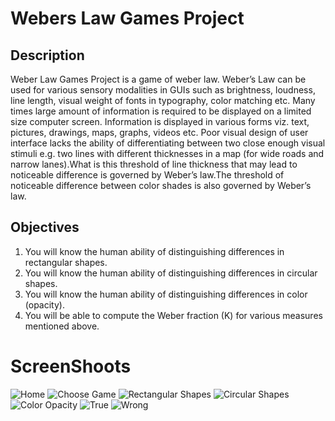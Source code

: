 # Webers Law Games Project
<h2>Description</h2>
<p>Weber Law Games Project is a game of weber law. Weber’s Law can be used for  various sensory modalities in GUIs such as brightness, loudness, line length, visual weight of fonts in typography, color matching etc. Many times large amount of information is required to be displayed on a limited size computer screen. Information is displayed in various forms viz. text, pictures, drawings, maps, graphs, videos etc. Poor visual design of user interface lacks the ability of differentiating between two close enough visual stimuli e.g. two lines with different thicknesses in a map (for wide roads and narrow lanes).What is  this  threshold  of  line thickness that  may  lead  to  noticeable difference  is  governed  by Weber’s law.The threshold of noticeable difference between color shades is also governed by Weber’s law.</p>

<h2>Objectives</h2>
<ol>
  <li>You  will   know  the  human  ability  of  distinguishing  differences  in  rectangular shapes.</li>
  <li>You  will   know  the  human  ability  of  distinguishing  differences  in circular shapes. </li>
  <li>You  will   know  the  human  ability  of  distinguishing differences  in color (opacity).</li>
  <li>You  will  be able to compute  the Weber fraction (K) for  various  measures  mentioned  above.</li>
</ol>

# ScreenShoots
![Home](https://user-images.githubusercontent.com/84588706/149603223-b68236eb-bb7c-4aa4-ad4d-26090374279a.jpg)
![Choose Game](https://user-images.githubusercontent.com/84588706/149603502-66e615ca-2cff-4226-93a3-28b57490e18a.jpg)
![Rectangular Shapes](https://user-images.githubusercontent.com/84588706/149603512-86a1464c-c8c8-46b9-a0ec-b3bb300a961f.jpg)
![Circular Shapes](https://user-images.githubusercontent.com/84588706/149603528-09e34674-f3fa-42c3-bfe1-0d4592d41c95.jpg)
![Color Opacity](https://user-images.githubusercontent.com/84588706/149645854-3cb90b39-2ed9-4df2-8f1e-4c9a763b3cb0.jpg)
![True](https://user-images.githubusercontent.com/84588706/149645858-7b9dfd76-5393-4db6-ba1b-8daf050a058f.jpg)
![Wrong](https://user-images.githubusercontent.com/84588706/149645862-f5f655ab-df56-48d5-85d5-95c3fbbede25.jpg)

